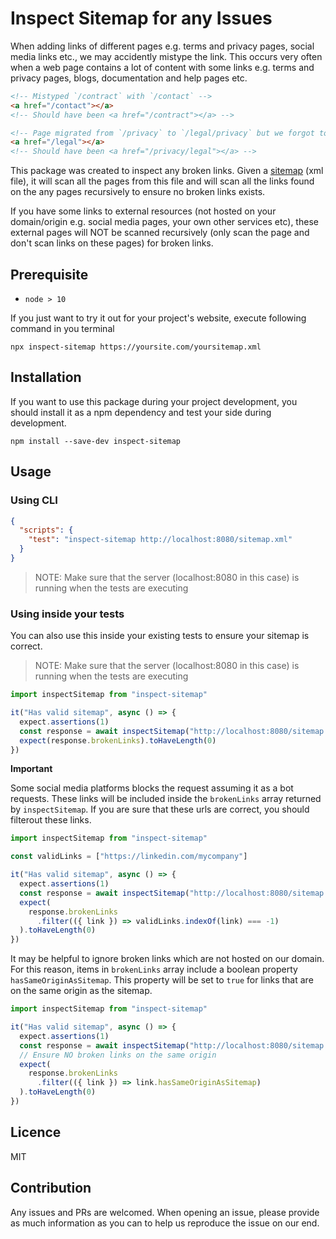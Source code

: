 # Inspect Sitemap for any Issues


When adding links of different pages e.g. terms and privacy pages, social media links etc., we may accidently mistype the link. This occurs very often when a web page contains a lot of content with some links e.g. terms and privacy pages, blogs, documentation and help pages etc.


```html
<!-- Mistyped `/contract` with `/contact` -->
<a href="/contact"></a>
<!-- Should have been <a href="/contract"></a> -->

<!-- Page migrated from `/privacy` to `/legal/privacy` but we forgot to update it on some places -->
<a href="/legal"></a>
<!-- Should have been <a href="/privacy/legal"></a> -->
```

This package was created to inspect any broken links. Given a [sitemap](https://en.wikipedia.org/wiki/Site_map) (xml file), it will scan all the pages from this file and will scan all the links found on the any pages recursively to ensure no broken links exists.

If you have some links to external resources (not hosted on your domain/origin e.g. social media pages, your own other services etc), these external pages will NOT be scanned recursively (only scan the page and don't scan links on these pages) for broken links.

## Prerequisite

- `node > 10`

If you just want to try it out for your project's website, execute following command in you terminal

```
npx inspect-sitemap https://yoursite.com/yoursitemap.xml
```

## Installation

If you want to use this package during your project development, you should install it as a npm dependency and test your side during development. 

```
npm install --save-dev inspect-sitemap
```

## Usage

### Using CLI


```json
{
  "scripts": {
    "test": "inspect-sitemap http://localhost:8080/sitemap.xml"
  }
}
```

> NOTE: Make sure that the server (localhost:8080 in this case) is running when the tests are executing

### Using inside your tests

You can also use this inside your existing tests to ensure your sitemap is correct.

> NOTE: Make sure that the server (localhost:8080 in this case) is running when the tests are executing

```js
import inspectSitemap from "inspect-sitemap"

it("Has valid sitemap", async () => {
  expect.assertions(1)
  const response = await inspectSitemap("http://localhost:8080/sitemap.xml")
  expect(response.brokenLinks).toHaveLength(0)
})
```

**Important**

Some social media platforms blocks the request assuming it as a bot requests. These links will be included inside the `brokenLinks` array returned by `inspectSitemap`. If you are sure that these urls are correct, you should filterout these links.

```js
import inspectSitemap from "inspect-sitemap"

const validLinks = ["https://linkedin.com/mycompany"]

it("Has valid sitemap", async () => {
  expect.assertions(1)
  const response = await inspectSitemap("http://localhost:8080/sitemap.xml")
  expect(
    response.brokenLinks
      .filter(({ link }) => validLinks.indexOf(link) === -1)
  ).toHaveLength(0)
})
```
It may be helpful to ignore broken links which are not hosted on our domain. For this reason, items in `brokenLinks` array include a boolean property `hasSameOriginAsSitemap`. This property will be set to `true` for links that are on the same origin as the sitemap.

```js
import inspectSitemap from "inspect-sitemap"

it("Has valid sitemap", async () => {
  expect.assertions(1)
  const response = await inspectSitemap("http://localhost:8080/sitemap.xml")
  // Ensure NO broken links on the same origin
  expect(
    response.brokenLinks
      .filter(({ link }) => link.hasSameOriginAsSitemap)
  ).toHaveLength(0)
})
```

## Licence

MIT


## Contribution

Any issues and PRs are welcomed. When opening an issue, please provide as much information as you can to help us reproduce the issue on our end.
